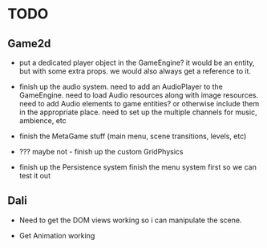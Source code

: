 # TODO

## Game2d
- put a dedicated player object in the GameEngine?
  it would be an entity, but with some extra props.
  we would also always get a reference to it.

- finish up the audio system.
need to add an AudioPlayer to the GameEngine.
need to load Audio resources along with image resources.
need to add Audio elements to game entities?
  or otherwise include them in the appropriate place.
need to set up the multiple channels for music, ambience, etc

- finish the MetaGame stuff (main menu, scene transitions, levels, etc)

- ??? maybe not - finish up the custom GridPhysics

- finish up the Persistence system
finish the menu system first so we can test it out

## Dali
- Need to get the DOM views working so i can manipulate the scene.

- Get Animation working

